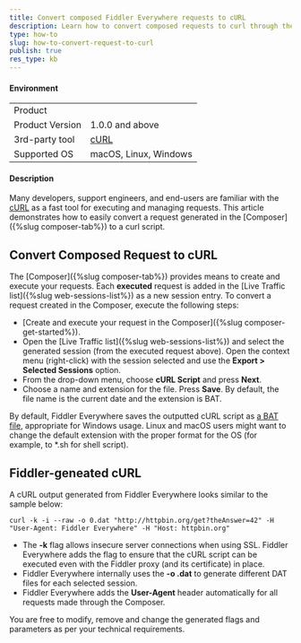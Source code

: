 ```yaml
---
title: Convert composed Fiddler Everywhere requests to cURL 
description: Learn how to convert composed requests to curl through the Fiddler Everywhere application.
type: how-to
slug: how-to-convert-request-to-curl
publish: true
res_type: kb
---
```


#### Environment

|   |   |
|---|---|
| Product   |
| Product Version | 1.0.0 and above  |
| 3rd-party tool | [cURL](https://curl.se/) |
| Supported OS | macOS, Linux, Windows |


#### Description

Many developers, support engineers, and end-users are familiar with the [cURL](https://curl.se/) as a fast tool for executing and managing requests. This article demonstrates how to easily convert a request generated in the [Composer]({%slug composer-tab%}) to a curl script.

## Convert Composed Request to cURL 

The [Composer]({%slug composer-tab%}) provides means to create and execute your requests. Each **executed** request is added in the [Live Traffic list]({%slug web-sessions-list%}) as a new session entry. To convert a request created in the Composer, execute the following steps:

- [Create and execute your request in the Composer]({%slug composer-get-started%}). 
- Open the [Live Traffic list]({%slug web-sessions-list%}) and select the generated session (from the executed request above). 
Open the context menu (right-click) with the session selected and use the **Export > Selected Sessions** option.
- From the drop-down menu, choose **cURL Script** and press **Next**.
- Choose a name and extension for the file. Press **Save**. By default, the file name is the current date and the extension is BAT.

By default, Fiddler Everywhere saves the outputted cURL script as [a BAT file](https://fileinfo.com/extension/bat), appropriate for Windows usage. Linux and macOS users might want to change the default extension with the proper format for the OS (for example, to *.sh for shell script).

## Fiddler-geneated cURL

A cURL output generated from Fiddler Everywhere looks similar to the sample below:
```cURL
curl -k -i --raw -o 0.dat "http://httpbin.org/get?theAnswer=42" -H "User-Agent: Fiddler Everywhere" -H "Host: httpbin.org"
```

- The **-k** flag allows insecure server connections when using SSL. Fiddler Everywhere adds the flag to ensure that the cURL script can be executed even with the Fiddler proxy (and its certificate) in place.
- Fiddler Everywhere internally uses the **-o <x>.dat** to generate different DAT files for each selected session.
- Fiddler Everywhere adds the **User-Agent** header automatically for all requests made through the Composer.



You are free to modify, remove and change the generated flags and parameters as per your technical requirements.
